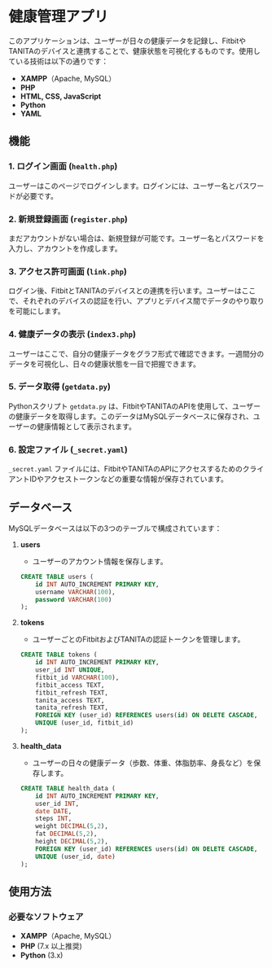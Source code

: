 # 健康管理アプリ

このアプリケーションは、ユーザーが日々の健康データを記録し、FitbitやTANITAのデバイスと連携することで、健康状態を可視化するものです。使用している技術は以下の通りです：

- **XAMPP**（Apache, MySQL）
- **PHP**
- **HTML, CSS, JavaScript**
- **Python**
- **YAML**

## 機能

### 1. ログイン画面 (`health.php`)
ユーザーはこのページでログインします。ログインには、ユーザー名とパスワードが必要です。

### 2. 新規登録画面 (`register.php`)
まだアカウントがない場合は、新規登録が可能です。ユーザー名とパスワードを入力し、アカウントを作成します。

### 3. アクセス許可画面 (`link.php`)
ログイン後、FitbitとTANITAのデバイスとの連携を行います。ユーザーはここで、それぞれのデバイスの認証を行い、アプリとデバイス間でデータのやり取りを可能にします。

### 4. 健康データの表示 (`index3.php`)
ユーザーはここで、自分の健康データをグラフ形式で確認できます。一週間分のデータを可視化し、日々の健康状態を一目で把握できます。

### 5. データ取得 (`getdata.py`)
Pythonスクリプト `getdata.py` は、FitbitやTANITAのAPIを使用して、ユーザーの健康データを取得します。このデータはMySQLデータベースに保存され、ユーザーの健康情報として表示されます。

### 6. 設定ファイル (`_secret.yaml`)
`_secret.yaml` ファイルには、FitbitやTANITAのAPIにアクセスするためのクライアントIDやアクセストークンなどの重要な情報が保存されています。

## データベース

MySQLデータベースは以下の3つのテーブルで構成されています：

1. **users**
    - ユーザーのアカウント情報を保存します。
    ```sql
    CREATE TABLE users (
        id INT AUTO_INCREMENT PRIMARY KEY,
        username VARCHAR(100),
        password VARCHAR(100)
    );
    ```

2. **tokens**
    - ユーザーごとのFitbitおよびTANITAの認証トークンを管理します。
    ```sql
    CREATE TABLE tokens (
        id INT AUTO_INCREMENT PRIMARY KEY,
        user_id INT UNIQUE, 
        fitbit_id VARCHAR(100),
        fitbit_access TEXT,
        fitbit_refresh TEXT,
        tanita_access TEXT,
        tanita_refresh TEXT,
        FOREIGN KEY (user_id) REFERENCES users(id) ON DELETE CASCADE,
        UNIQUE (user_id, fitbit_id)
    );
    ```

3. **health_data**
    - ユーザーの日々の健康データ（歩数、体重、体脂肪率、身長など）を保存します。
    ```sql
    CREATE TABLE health_data (
        id INT AUTO_INCREMENT PRIMARY KEY,
        user_id INT,
        date DATE,
        steps INT,
        weight DECIMAL(5,2),
        fat DECIMAL(5,2),
        height DECIMAL(5,2),
        FOREIGN KEY (user_id) REFERENCES users(id) ON DELETE CASCADE,
        UNIQUE (user_id, date)
    );
    ```

## 使用方法

### 必要なソフトウェア

- **XAMPP**（Apache, MySQL）
- **PHP** (7.x 以上推奨)
- **Python** (3.x)
